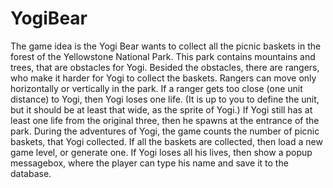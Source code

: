 # YogiBear

The game idea is the Yogi Bear wants to collect all the picnic baskets in the forest of the Yellowstone National Park. This park contains mountains and trees, that are obstacles for Yogi. Besided the obstacles, there are rangers, who make it harder for Yogi to collect the baskets. Rangers can move only horizontally or vertically in the park. If a ranger gets too close (one unit distance) to Yogi, then Yogi loses one life. (It is up to you to define the unit, but it should be at least that wide, as the sprite of Yogi.) If Yogi still has at least one life from the original three, then he spawns at the entrance of the park. During the adventures of Yogi, the game counts the number of picnic baskets, that Yogi collected. If all the baskets are collected, then load a new game level, or generate one. If Yogi loses all his lives, then show a popup messagebox, where the player can type his name and save it to the database.
